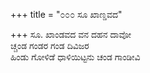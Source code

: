+++
title = "೦೦೦ ಸೂ ಖಾಣ್ಡವದ"

+++
ಸೂ. ಖಾಂಡವದ ವನ ದಹನ ದಾವೋ  
ಚ್ಚಂಡ ಗಂಡರ ಗಂಡ ದಿವಿಜರ  
ಹಿಂಡು ಗೋಳಿಡೆ ಧಾಳಿಯಿಟ್ಟನು ಚಂಡ ಗಾಂಡೀವಿ